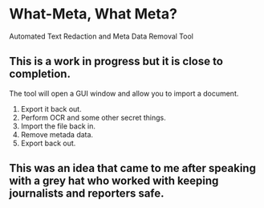 # What-Meta, What Meta?
Automated Text Redaction and Meta Data Removal Tool

## This is a work in progress but it is close to completion.
The tool will open a GUI window and allow you to import a document.
1. Export it back out.
2. Perform OCR and some other secret things.
3. Import the file back in.
4. Remove metada data.
5. Export back out.

## This was an idea that came to me after speaking with a grey hat who worked with keeping journalists and reporters safe.
